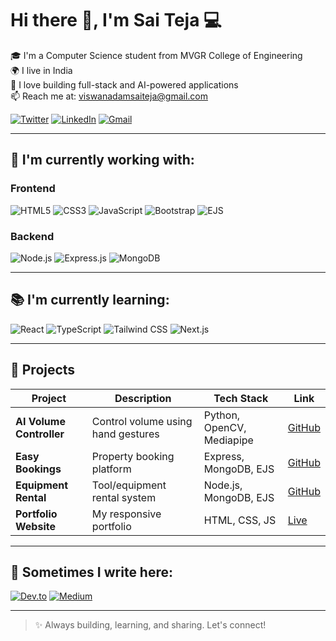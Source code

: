 # Hi there 👋, I'm Sai Teja 💻

🎓 I'm a Computer Science student from MVGR College of Engineering  
🌍 I live in India  
💼 I love building full-stack and AI-powered applications  
📫 Reach me at: viswanadamsaiteja@gmail.com  

[![Twitter](https://img.shields.io/badge/Twitter-1DA1F2?style=for-the-badge&logo=twitter&logoColor=white)](https://twitter.com/yourhandle)
[![LinkedIn](https://img.shields.io/badge/LinkedIn-blue?style=for-the-badge&logo=linkedin&logoColor=white)](https://www.linkedin.com/in/sai-teja96)
[![Gmail](https://img.shields.io/badge/Gmail-D14836?style=for-the-badge&logo=gmail&logoColor=white)](mailto:viswanadamsaiteja@gmail.com)

---

## 🧰 I'm currently working with:

### Frontend
![HTML5](https://img.shields.io/badge/HTML5-E34F26?style=for-the-badge&logo=html5&logoColor=white)
![CSS3](https://img.shields.io/badge/CSS3-1572B6?style=for-the-badge&logo=css3&logoColor=white)
![JavaScript](https://img.shields.io/badge/JavaScript-F7DF1E?style=for-the-badge&logo=javascript&logoColor=black)
![Bootstrap](https://img.shields.io/badge/Bootstrap-7952B3?style=for-the-badge&logo=bootstrap&logoColor=white)
![EJS](https://img.shields.io/badge/EJS-000000?style=for-the-badge&logo=ejs&logoColor=white)

### Backend
![Node.js](https://img.shields.io/badge/Node.js-339933?style=for-the-badge&logo=node-dot-js&logoColor=white)
![Express.js](https://img.shields.io/badge/Express.js-000000?style=for-the-badge&logo=express&logoColor=white)
![MongoDB](https://img.shields.io/badge/MongoDB-4EA94B?style=for-the-badge&logo=mongodb&logoColor=white)

---

## 📚 I'm currently learning:
![React](https://img.shields.io/badge/React-20232A?style=for-the-badge&logo=react&logoColor=61DAFB)
![TypeScript](https://img.shields.io/badge/TypeScript-007ACC?style=for-the-badge&logo=typescript&logoColor=white)
![Tailwind CSS](https://img.shields.io/badge/Tailwind-06B6D4?style=for-the-badge&logo=tailwindcss&logoColor=white)
![Next.js](https://img.shields.io/badge/Next.js-000?style=for-the-badge&logo=nextdotjs&logoColor=white)

---

## 🚀 Projects

| Project | Description | Tech Stack | Link |
|--------|-------------|------------|------|
| **AI Volume Controller** | Control volume using hand gestures | Python, OpenCV, Mediapipe | [GitHub](https://github.com/saiteja859/Touchless_controller.git) |
| **Easy Bookings** | Property booking platform | Express, MongoDB, EJS | [GitHub](https://github.com/saiteja859/EASYBOOKINGS.git) |
| **Equipment Rental** | Tool/equipment rental system | Node.js, MongoDB, EJS | [GitHub](https://github.com/saiteja859/equipment-rental.git) |
| **Portfolio Website** | My responsive portfolio | HTML, CSS, JS | [Live](https://saiteja-portfolio-six.vercel.app) |

---

## 📝 Sometimes I write here:

[![Dev.to](https://img.shields.io/badge/Dev.to-0A0A0A?style=for-the-badge&logo=devdotto&logoColor=white)](https://dev.to/yourprofile)
[![Medium](https://img.shields.io/badge/Medium-000000?style=for-the-badge&logo=medium&logoColor=white)](https://medium.com/@yourprofile)

---

> ✨ Always building, learning, and sharing. Let's connect!
